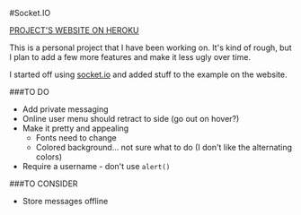 #Socket.IO

[PROJECT'S WEBSITE ON HEROKU](https://socket-jon.herokuapp.com/)

This is a personal project that I have been working on. It's kind of rough, but I plan to add a few more features and make it less ugly over time.

I started off using [socket.io](http://socket.io/) and added stuff to the example on the website.

###TO DO
- Add private messaging
- Online user menu should retract to side (go out on hover?)
- Make it pretty and appealing
  - Fonts need to change
  - Colored background... not sure what to do (I don't like the alternating colors)
- Require a username - don't use `alert()`

###TO CONSIDER
- Store messages offline

